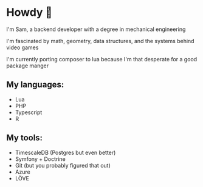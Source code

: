 <!--
**Aweptimum/Aweptimum** is a ✨ _special_ ✨ repository because its `README.md` (this file) appears on your GitHub profile.

Here are some ideas to get you started:

- 🔭 I’m currently working on ...
- 🌱 I’m currently learning ...
- 👯 I’m looking to collaborate on ...
- 🤔 I’m looking for help with ...
- 💬 Ask me about ...
- 📫 How to reach me: ...
- 😄 Pronouns: ...
- ⚡ Fun fact: ...
-->
# Howdy 👋
I'm Sam, a backend developer with a degree in mechanical engineering

I'm fascinated by math, geometry, data structures, and the systems behind video games

I'm currently porting composer to lua because I'm that desperate for a good package manger

## My languages:
 - Lua
 - PHP
 - Typescript
 - R
## My tools:
 - TimescaleDB (Postgres but even better)
 - Symfony + Doctrine
 - Git (but you probably figured that out)
 - Azure
 - LÖVE
